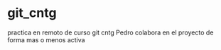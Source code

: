 # git_cntg
practica en remoto de curso git cntg
Pedro colabora en el proyecto de forma mas o menos activa
